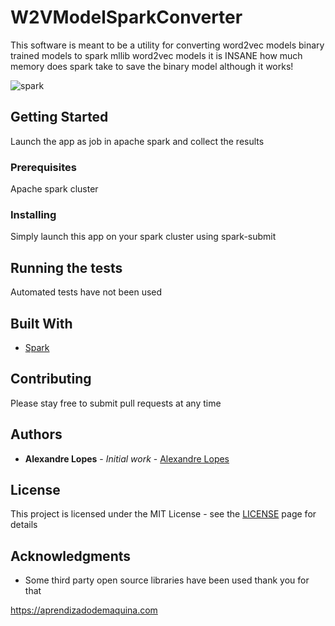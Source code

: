 
# W2VModelSparkConverter

This software is meant to be a utility for converting word2vec models binary trained models 
to spark mllib word2vec models it is INSANE how much memory does spark take to save the 
binary model although it works! 

![spark](https://upload.wikimedia.org/wikipedia/commons/thumb/f/f3/Apache_Spark_logo.svg/1200px-Apache_Spark_logo.svg.png)

## Getting Started

Launch the app as job in apache spark and collect the results

### Prerequisites

Apache spark cluster

### Installing

Simply launch this app on your spark cluster using spark-submit

## Running the tests

Automated tests have not been used 

## Built With

* [Spark](https://spark.apache.org/)

## Contributing

Please stay free to submit pull requests at any time

## Authors

* **Alexandre Lopes** - *Initial work* - [Alexandre Lopes](http://alexandre-lopes.com)

## License

This project is licensed under the MIT License - see the [LICENSE](https://en.wikipedia.org/wiki/MIT_License) page for details

## Acknowledgments

* Some third party open source libraries have been used thank you for that


https://aprendizadodemaquina.com

